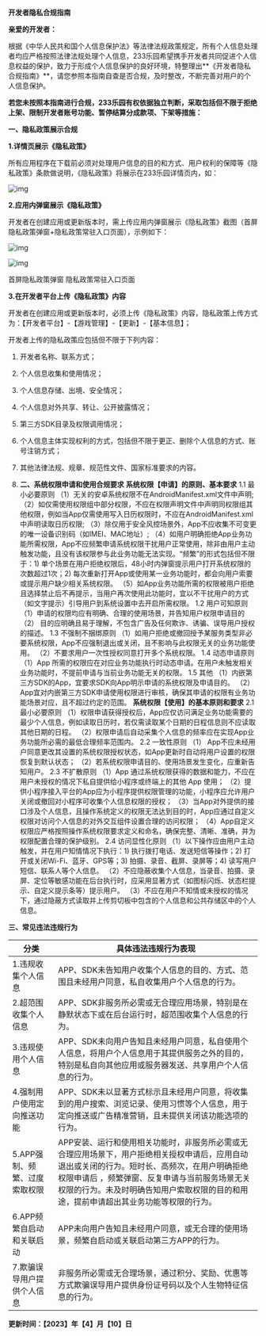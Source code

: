 **开发者隐私合规指南**

**亲爱的开发者：**

根据《中华人民共和国个人信息保护法》等法律法规政策规定，所有个人信息处理者均应严格按照法律法规处理个人信息，233乐园希望携手开发者共同促进个人信息权益的保护，致力于形成个人信息保护的良好环境，特整理出**《开发者隐私合规指南》**，请您参照本指南自查是否合规，及时整改，不断完善对用户的个人信息保护。

**若您未按照本指南进行合规，233乐园有权依据独立判断，采取包括但不限于拒绝上架、限制开发者账号功能、暂停结算分成款项、下架等措施：**

**一、隐私政策展示合规**

**1.详情页展示《隐私政策》**

所有应用程序在下载前必须对处理用户信息的目的和方式、用户权利的保障等《隐私政策》条款做说明，《隐私政策》将展示在233乐园详情页内，如：

![img](https://arkimg.ark.online/(null)-20240520180438557.png)

**2.应用内弹窗展示《隐私政策》**

开发者在创建应用或更新版本时，需上传应用内弹窗展示《隐私政策》截图（首屏隐私政策弹窗+隐私政策常驻入口页面），示例如下：

![img](https://arkimg.ark.online/(null)-20240520180439827.png)

![img](https://arkimg.ark.online/(null)-20240520180436201.png)

首屏隐私政策弹窗                                                     隐私政策常驻入口页面

**3.在开发者平台上传《隐私政策》内容**

开发者在创建应用或更新版本时，必须上传《隐私政策》内容，隐私政策上传方式为：【开发者平台】-【游戏管理】-【更新】-【基本信息】；

开发者上传的隐私政策应包括但不限于下列内容：

1. 开发者名称、联系方式；
2. 个人信息收集和使用情况；
3. 个人信息存储、出境、安全情况；
4. 个人信息对外共享、转让、公开披露情况；
5. 第三方SDK目录及权限调用情况；
6. 个人信息主体实现权利的方式，包括但不限于更正、删除个人信息的方式、账号注销方式；
7. 其他法律法规、规章、规范性文件、国家标准要求的内容。

1. **二、系统权限申请和使用合规要求** **系统权限【申请】的原则、基本要求** 1.1 最小必要原则 （1）无关的安卓系统权限不在AndroidManifest.xml文件中声明; （2）如仅需使用权限组中部分权限，不应在权限声明文件中声明同权限组其他权限，例如当App仅需使用写入日历权限时，不应在AndroidManifest.xml中声明读取日历权限; （3）除仅用于安全风控场景外，App不应收集不可变更的唯一设备识别码（如IMEI、MAC地址）; （4）如用户明确拒绝App业务功能所需权限，App不应频繁申请系统权限干扰用户正常使用，除非由用户主动触发功能，且没有该权限参与此业务功能无法实现。“频繁”的形式包括但不限于：1) 单个场景在用户拒绝权限后，48小时内弹窗提示用户打开系统权限的次数超过1次；2) 每次重新打开App或使用某一业务功能时，都会向用户索要或提示用户缺少相关系统权限。 （5）如App业务功能所需的权限被用户拒绝且选择禁止后不再提示，当用户再次使用此功能时，宜以不干扰用户的方式（如文字提示）引导用户到系统设置中去开启所需权限。 1.2 用户可知原则 （1）申请的权限均应有明确、合理的使用场景，并告知用户权限申请目的 （2） 目的应明确且易于理解，不包含广告及任何欺诈、诱骗、误导用户授权的描述。 1.3 不强制不捆绑原则 （1）如用户拒绝或撤回授予某服务类型非必要系统权限，App不应强制退出或关闭，且不影响与此权限无关的业务功能使用。 （2）不要求用户一次性授权同意打开多个系统权限。 1.4 动态申请原则 （1）App 所需的权限应在对应业务功能执行时动态申请。在用户未触发相关业务功能时，不提前申请与当前业务功能无关的权限。 1.5 其他 （1）内嵌第三方SDK的App，宜要求SDK向App明示申请的系统权限及申请目的。 （2）App宜对内嵌第三方SDK申请使用权限进行审核，确保其申请的权限有业务功能场景对应，且不超过约定的范围。 **系统权限【使用】的基本原则和要求** 2.1 最小必要原则 （1）权限申请获得授权后，App应仅访问满足业务功能需要的最少个人信息，例如读取日历时，若仅需读取某个日期的日程信息则不应读取其他日期的日程。 （2）权限申请后自动采集个人信息的频率应在实现App业务功能所必需的最低合理频率范围内。 2.2 一致性原则 （1） App不应未经用户同意更改其设置的系统权限授权状态，如App更新时自动将用户设置的权限恢复到默认状态； （2）若系统权限申请目的、使用场景发生变化，应重新告知用户。 2.3 不扩散原则 （1）App 通过系统权限获得的数据和能力，不应在用户未授权的情况下私自提供给小程序或终端上的其他 App 使用； （2）提供小程序接入平台的App应为小程序提供权限管理的功能，小程序应允许用户关闭或撤回对小程序可收集个人信息权限的授权； （3）当App对外提供的接口涉及个人信息，且操作系统定义的权限无法达到目的时，App应通过自定义权限对访问个人信息的对外交互组件设置合理的访问权限； （4）App自定义权限应严格按照操作系统权限要求定义和命名，确保完整、清晰、准确，并为权限配置合理的保护级别。 2.4 访问显性化原则 （1）以下操作应由用户主动触发，并在用户知情情况下执行：1) 执行拨打电话、发送短信等操作；2) 打开或关闭Wi-Fi、蓝牙、GPS等；3) 拍摄、录音、截屏、录屏等；4) 读写用户短信、联系人等个人信息。 （2）不应隐蔽收集个人信息，当录音、拍摄、录屏、定位等敏感功能在后台执行时，应采用显著方式（如图标闪烁、状态栏提示、自定义提示条等）提示用户。 （3）不应在用户不知情或未授权的情况下，通过隐蔽方式读取并上传剪切板中包含的个人信息和公共存储区中的个人信息。

**三、常见违法违规行为**

| 分类                          | 具体违法违规行为表现                                         |
| ----------------------------- | ------------------------------------------------------------ |
| 1.违规收集个人信息            | APP、SDK未告知用户收集个人信息的目的、方式、范围且未经用户同意，私自收集用户个人信息的行为。 |
| 2.超范围收集个人信息          | APP、SDK非服务所必需或无合理应用场景，特别是在静默状态下或在后台运行时，超范围收集个人信息的行为。 |
| 3.违规使用个人信息            | APP、SDK未向用户告知且未经用户同意，私自使用个人信息，将用户个人信息用于其提供服务之外的目的，特别是私自向其他应用或服务器发送、共享用户个人信息的行为。 |
| 4.强制用户使用定向推送功能    | APP、SDK未以显著方式标示且未经用户同意，将收集到的用户搜索、浏览记录、使用习惯等个人信息，用于定向推送或广告精准营销，且未提供关闭该功能选项的行为。 |
| 5.APP强制、频繁、过度索取权限 | APP安装、运行和使用相关功能时，非服务所必需或无合理应用场景下，用户拒绝相关授权申请后，应用自动退出或关闭的行为。短时长、高频次，在用户明确拒绝权限申请后 ，频繁弹窗、反复申请与当前服务场景无关权限的行为。未及时明确告知用户索取权限的目的和用途，提前申请超出其业务功能等权限的行为。 |
| 6.APP频繁自启动和关联启动     | APP未向用户告知且未经用户同意，或无合理的使用场景，频繁自启动或关联启动第三方APP的行为。 |
| 7.欺骗误导用户提供个人信息    | 非服务所必需或无合理场景，通过积分、奖励、优惠等方式欺骗误导用户提供身份证号码以及个人生物特征信息的行为。 |

 

**更新时间：【2023】年【4】月【10】日**